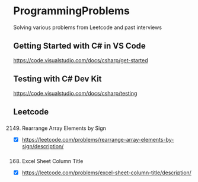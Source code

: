 # ProgrammingProblems
Solving various problems from Leetcode and past interviews

## Getting Started with C# in VS Code
https://code.visualstudio.com/docs/csharp/get-started

## Testing with C# Dev Kit
https://code.visualstudio.com/docs/csharp/testing

## Leetcode

### 
2149. Rearrange Array Elements by Sign
- [x] https://leetcode.com/problems/rearrange-array-elements-by-sign/description/

###
168. Excel Sheet Column Title
- [x] https://leetcode.com/problems/excel-sheet-column-title/description/
